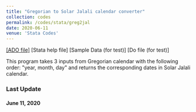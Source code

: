 ```yaml
---
title: "Gregorian to Solar Jalali calendar converter"
collection: codes
permalink: /codes/stata/greg2jal
date: 2020-06-11
venue: 'Stata Codes'
---
```


[[ADO file]](https://www.dropbox.com/s/1bjixzxoi3lo5ns/greg2jal.ado?dl=0)
[Stata help file]
[Sample Data (for test)]
[Do file (for test)]

This program takes 3 inputs from Gregorian calendar with the following order: "year, month, day" and returns the corresponding dates in Solar Jalali calendar.

### Last Update
#### June 11, 2020
